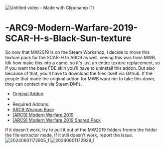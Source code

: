 ![Untitled video - Made with Clipchamp (1)](https://github.com/Error4-22/-ARC9-Modern-Warfare-2019-SCAR-H-s-Black-Sun-texture/assets/123397897/68aecb84-ee3e-4d3e-a587-e429322e3bc7)
# -ARC9-Modern-Warfare-2019-SCAR-H-s-Black-Sun-texture
So now that MW2019 is on the Steam Workshop, I decide to move this texture pack for the SCAR-H to ARC9 as well, seeing this was from MWB. Idk how make this into a camo, so it's just an entire texture replacement, so if you want the base FDE skin you'll have to uninstall this addon. But also because of that, you'll have to download the files itself via Github. If the people that made the original addon for MWB want me to take this down, they can contact me via Steam DM's.

- [Original Addon](https://steamcommunity.com/sharedfiles/filedetails/?id=2901734942)
- 
- Required Addons:
- [ARC9 Weapon Base](https://steamcommunity.com/sharedfiles/filedetails/?id=2910505837)
- [[ARC9] Modern Warfare 2019](https://steamcommunity.com/sharedfiles/filedetails/?id=3258297368)
- [[ARC9] Modern Warfare 2019 Shared Pack](https://steamcommunity.com/sharedfiles/filedetails/?id=3258299652)

If it doesn't work, try to pull it out of the MW2019 folders fromm the folder the file extractor made. If it still doesn't work, report the issue.
![20240601172905_1](https://github.com/Error4-22/-ARC9-Modern-Warfare-2019-SCAR-H-s-Black-Sun-texture/assets/123397897/3fa324b7-fcd1-46c7-b2bb-2b6c30883d61) ![20240601172929_1](https://github.com/Error4-22/-ARC9-Modern-Warfare-2019-SCAR-H-s-Black-Sun-texture/assets/123397897/8a2b35bf-d08b-4d14-b1fe-75d457265a94)

